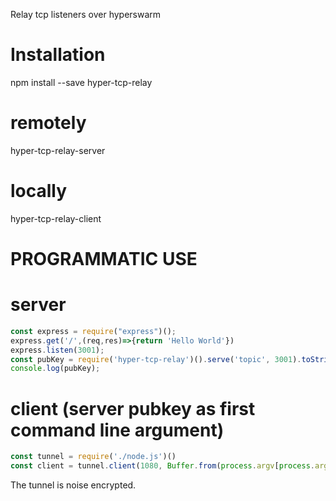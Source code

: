 Relay tcp listeners over hyperswarm

# Installation
npm install --save hyper-tcp-relay

# remotely
hyper-tcp-relay-server <topicname>

# locally
hyper-tcp-relay-client <topicname> <portnumber>

# PROGRAMMATIC USE

# server
```javascript
const express = require("express")();
express.get('/',(req,res)=>{return 'Hello World'})
express.listen(3001);
const pubKey = require('hyper-tcp-relay')().serve('topic', 3001).toString('hex')
console.log(pubKey);
```

# client (server pubkey as first command line argument)

```javascript
const tunnel = require('./node.js')()
const client = tunnel.client(1080, Buffer.from(process.argv[process.argv.length-1], 'hex'));
````
  
The tunnel is noise encrypted.
